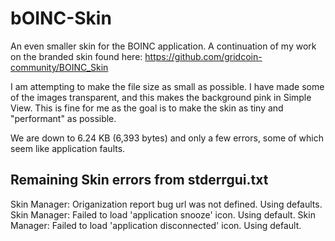 # bOINC-Skin
An even smaller skin for the BOINC application. A continuation of my work on the branded skin found here: https://github.com/gridcoin-community/BOINC_Skin

I am attempting to make the file size as small as possible. I have made some of the images transparent, and this makes the background pink in Simple View. This is fine for me as the goal is to make the skin as tiny and "performant" as possible.

We are down to 6.24 KB (6,393 bytes) and only a few errors, some of which seem like application faults.

Remaining Skin errors from stderrgui.txt
---
Skin Manager: Origanization report bug url was not defined. Using defaults.
Skin Manager: Failed to load 'application snooze' icon. Using default.
Skin Manager: Failed to load 'application disconnected' icon. Using default.

